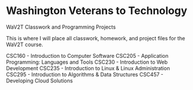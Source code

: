 # Washington Veterans to Technology
WaV2T Classwork and Programming Projects

This is where I will place all classwork, homework, and project files for the WaV2T course.

CSC160 - Introduction to Computer Software
CSC205 - Application Programming: Languages and Tools
CSC230 - Introduction to Web Development
CSC235 - Introduction to Linux & Linux Administration
CSC295 - Introduction to Algorithms & Data Structures
CSC457 - Developing Cloud Solutions
